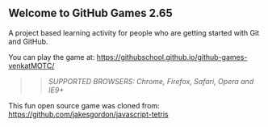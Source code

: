 ## Welcome to GitHub Games 2.65

A project based learning activity for people who are getting started with Git and GitHub.

You can play the game at: https://githubschool.github.io/github-games-venkatMOTC/

>> _*SUPPORTED BROWSERS*: Chrome, Firefox, Safari, Opera and IE9+_

This fun open source game was cloned from: https://github.com/jakesgordon/javascript-tetris
